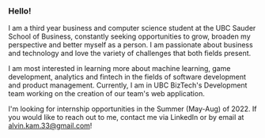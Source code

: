 ### Hello!

I am a third year business and computer science student at the UBC Sauder School of Business, constantly seeking opportunities to grow, broaden my perspective and better myself as a person. I am passionate about business and technology and love the variety of challenges that both fields present. 

I am most interested in learning more about machine learning, game development, analytics and fintech in the fields of software development and product management. Currently, I am in UBC BizTech's Development team working on the creation of our team's web application.

I'm looking for internship opportunities in the Summer (May-Aug) of 2022. If you would like to reach out to me, contact me via LinkedIn or by email at alvin.kam.33@gmail.com!

<!--
**alvinkam33/alvinkam33** is a ✨ _special_ ✨ repository because its `README.md` (this file) appears on your GitHub profile.

Here are some ideas to get you started:

- 🔭 I’m currently working on ...
- 🌱 I’m currently learning ...
- 👯 I’m looking to collaborate on ...
- 🤔 I’m looking for help with ...
- 💬 Ask me about ...
- 📫 How to reach me: ...
- 😄 Pronouns: ...
- ⚡ Fun fact: ...
-->
